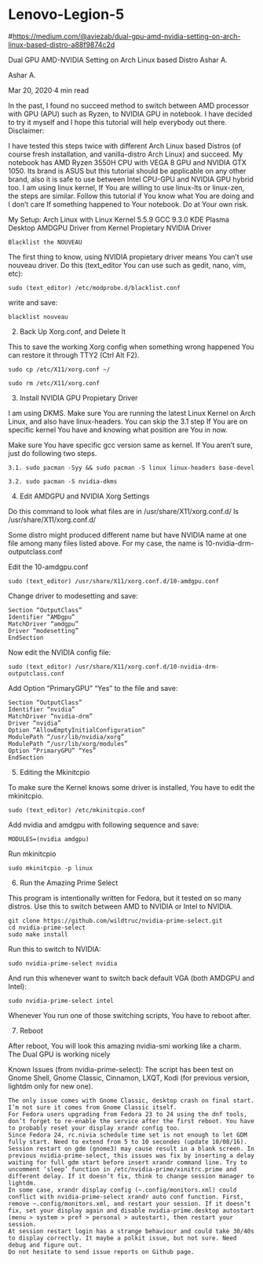 # Lenovo-Legion-5

#https://medium.com/@aviezab/dual-gpu-amd-nvidia-setting-on-arch-linux-based-distro-a88f9874c2d

Dual GPU AMD-NVIDIA Setting on Arch Linux based Distro
Ashar A.

Ashar A.

Mar 20, 2020·4 min read

In the past, I found no succeed method to switch between AMD processor with GPU (APU) such as Ryzen, to NVIDIA GPU in notebook. I have decided to try it myself and I hope this tutorial will help everybody out there.
Disclaimer:

I have tested this steps twice with different Arch Linux based Distros (of course fresh installation, and vanilla-distro Arch Linux) and succeed.
My notebook has AMD Ryzen 3550H CPU with VEGA 8 GPU and NVIDIA GTX 1050. Its brand is ASUS but this tutorial should be applicable on any other brand, also it is safe to use between Intel CPU-GPU and NVIDIA GPU hybrid too.
I am using linux kernel, If You are willing to use linux-lts or linux-zen, the steps are similar.
Follow this tutorial if You know what You are doing and I don’t care If something happened to Your notebook. Do at Your own risk.

My Setup:
Arch Linux with Linux Kernel 5.5.9
GCC 9.3.0
KDE Plasma Desktop
AMDGPU Driver from Kernel
Propietary NVIDIA Driver

    Blacklist the NOUVEAU

The first thing to know, using NVIDIA propietary driver means You can’t use nouveau driver. Do this (text_editor You can use such as gedit, nano, vim, etc):

    sudo (text_editor) /etc/modprobe.d/blacklist.conf

write and save:

    blacklist nouveau

2. Back Up Xorg.conf, and Delete It

This to save the working Xorg config when something wrong happened You can restore it through TTY2 (Ctrl Alt F2).

    sudo cp /etc/X11/xorg.conf ~/

    sudo rm /etc/X11/xorg.conf

3. Install NVIDIA GPU Propietary Driver

I am using DKMS. Make sure You are running the latest Linux Kernel on Arch Linux, and also have linux-headers. You can skip the 3.1 step If You are on specific kernel You have and knowing what position are You in now.

Make sure You have specific gcc version same as kernel. If You aren’t sure, just do following two steps.

    3.1. sudo pacman -Syy && sudo pacman -S linux linux-headers base-devel

    3.2. sudo pacman -S nvidia-dkms

4. Edit AMDGPU and NVIDIA Xorg Settings

Do this command to look what files are in /usr/share/X11/xorg.conf.d/
ls /usr/share/X11/xorg.conf.d/

Some distro might produced different name but have NVIDIA name at one file among many files listed above. For my case, the name is 10-nvidia-drm-outputclass.conf

Edit the 10-amdgpu.conf

    sudo (text_editor) /usr/share/X11/xorg.conf.d/10-amdgpu.conf

Change driver to modesetting and save:

    Section “OutputClass”
    Identifier “AMDgpu”
    MatchDriver “amdgpu”
    Driver “modesetting”
    EndSection

Now edit the NVIDIA config file:

    sudo (text_editor) /usr/share/X11/xorg.conf.d/10-nvidia-drm-outputclass.conf

Add Option “PrimaryGPU” “Yes” to the file and save:

    Section “OutputClass”
    Identifier “nvidia”
    MatchDriver “nvidia-drm”
    Driver “nvidia”
    Option “AllowEmptyInitialConfiguration”
    ModulePath “/usr/lib/nvidia/xorg”
    ModulePath “/usr/lib/xorg/modules”
    Option “PrimaryGPU” “Yes”
    EndSection

5. Editing the Mkinitcpio

To make sure the Kernel knows some driver is installed, You have to edit the mkinitcpio.

    sudo (text_editor) /etc/mkinitcpio.conf

Add nvidia and amdgpu with following sequence and save:

    MODULES=(nvidia amdgpu)

Run mkinitcpio

    sudo mkinitcpio -p linux

6. Run the Amazing Prime Select

This program is intentionally written for Fedora, but it tested on so many distros. Use this to switch between AMD to NVIDIA or Intel to NVIDIA.

    git clone https://github.com/wildtruc/nvidia-prime-select.git
    cd nvidia-prime-select
    sudo make install

Run this to switch to NVIDIA:

    sudo nvidia-prime-select nvidia

And run this whenever want to switch back default VGA (both AMDGPU and Intel):

    sudo nvidia-prime-select intel

Whenever You run one of those switching scripts, You have to reboot after.

7. Reboot

After reboot, You will look this amazing nvidia-smi working like a charm.
The Dual GPU is working nicely

Known Issues (from nvidia-prime-select):
The script has been test on Gnome Shell, Gnome Classic, Cinnamon, LXQT, Kodi (for previous version, lightdm only for new one).

    The only issue comes with Gnome Classic, desktop crash on final start. I’m not sure it comes from Gnome Classic itself.
    For Fedora users upgrading from Fedora 23 to 24 using the dnf tools, don’t forget to re-enable the service after the first reboot. You have to probably reset your display xrandr config too.
    Since Fedora 24, rc.nivia schedule time set is not enough to let GDM fully start. Need to extend from 5 to 10 secondes (update 10/08/16).
    Session restart on gdm (gnome3) may cause result in a blank screen. In previous nvidia-prime-select, this issues was fix by inserting a delay waiting for full gdm start before insert xrandr command line. Try to uncomment ‘sleep’ function in /etc/nvidia-prime/xinitrc.prime and different delay. If it doesn’t fix, think to change session manager to lightdm.
    In some case, xrandr display config (~.config/monitors.xml) could conflict with nvidia-prime-select xrandr auto conf function. First, remove ~.config/monitors.xml, and restart your session. If it doesn’t fix, set your display again and disable nvidia-prime.desktop autostart (menu > system > pref > personal > autostart), then restart your session.
    At session restart login has a strange behaviour and could take 30/40s to display correctly. It maybe a polkit issue, but not sure. Need debug and figure out.
    Do not hesitate to send issue reports on Github page.
